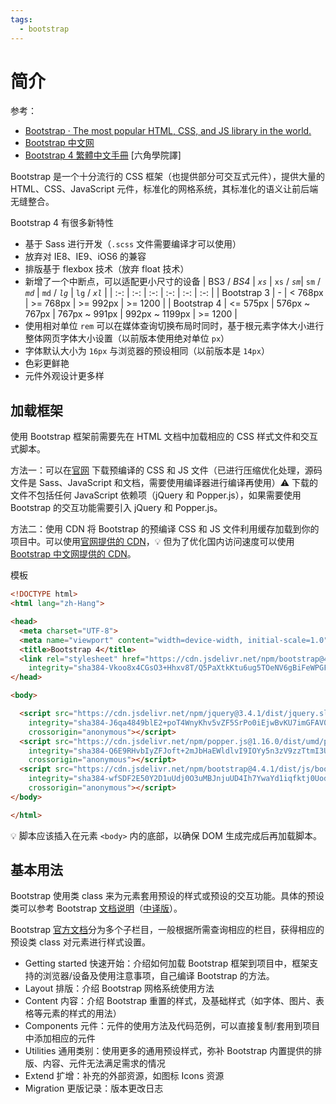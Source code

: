 ```yaml
---
tags:
  - bootstrap
---
```


# 简介
参考：
* [Bootstrap · The most popular HTML, CSS, and JS library in the world.](https://getbootstrap.com/)
* [Bootstrap 中文网](https://v4.bootcss.com/)
* [Bootstrap 4 繁體中文手冊](https://bootstrap.hexschool.com/) [六角學院譯]

Bootstrap 是一个十分流行的 CSS 框架（也提供部分可交互式元件），提供大量的 HTML、CSS、JavaScript 元件，标准化的网格系统，其标准化的语义让前后端无缝整合。

Bootstrap 4 有很多新特性

* 基于 Sass 进行开发（`.scss` 文件需要编译才可以使用）
* 放弃对 IE8、IE9、iOS6 的兼容
* 排版基于 flexbox 技术（放弃 float 技术）
* 新增了一个中断点，可以适配更小尺寸的设备
    | BS3 / *BS4*  | *`xs`*    |   `xs` /  *`sm`*|  `sm` / *`md`*  |  `md` / *`lg`*   |  `lg` / *`xl`*   |
    | :-: | :-: | :-: | :-: | :-: | :-: |
    | Bootstrap 3    |   -  |  < 768px   |  >= 768px   |    >= 992px |  >= 1200   |
    |   Bootstrap 4  |  <= 575px   |  576px ~ 767px   |   767px ~ 991px  |  992px ~ 1199px   |  >= 1200   |
* 使用相对单位 `rem` 可以在媒体查询切换布局时同时，基于根元素字体大小进行整体网页字体大小设置（以前版本使用绝对单位 `px`）
* 字体默认大小为 `16px` 与浏览器的预设相同（以前版本是 `14px`）
* 色彩更鲜艳
* 元件外观设计更多样

## 加载框架
使用 Bootstrap 框架前需要先在 HTML 文档中加载相应的 CSS 样式文件和交互式脚本。

方法一：可以在[官网](https://getbootstrap.com/docs/4.4/getting-started/download/#compiled-css-and-js) 下载预编译的 CSS 和 JS 文件（已进行压缩优化处理，源码文件是 Sass、JavaScript 和文档，需要使用编译器进行编译再使用）:warning: 下载的文件不包括任何 JavaScript 依赖项（jQuery 和 Popper.js），如果需要使用 Bootstrap 的交互功能需要引入 jQuery 和 Popper.js。

方法二：使用 CDN 将 Bootstrap 的预编译 CSS 和 JS 文件利用缓存加载到你的项目中。可以使用[官网提供的 CDN](https://getbootstrap.com/docs/4.4/getting-started/download/#bootstrapcdn)，:bulb: 但为了优化国内访问速度可以使用 [Bootstrap 中文网提供的 CDN](https://v4.bootcss.com/docs/getting-started/download/#bootstrapcdn)。

模板
```html
<!DOCTYPE html>
<html lang="zh-Hang">

<head>
  <meta charset="UTF-8">
  <meta name="viewport" content="width=device-width, initial-scale=1.0">
  <title>Bootstrap 4</title>
  <link rel="stylesheet" href="https://cdn.jsdelivr.net/npm/bootstrap@4.4.1/dist/css/bootstrap.min.css"
    integrity="sha384-Vkoo8x4CGsO3+Hhxv8T/Q5PaXtkKtu6ug5TOeNV6gBiFeWPGFN9MuhOf23Q9Ifjh" crossorigin="anonymous">
</head>

<body>

  <script src="https://cdn.jsdelivr.net/npm/jquery@3.4.1/dist/jquery.slim.min.js"
    integrity="sha384-J6qa4849blE2+poT4WnyKhv5vZF5SrPo0iEjwBvKU7imGFAV0wwj1yYfoRSJoZ+n"
    crossorigin="anonymous"></script>
  <script src="https://cdn.jsdelivr.net/npm/popper.js@1.16.0/dist/umd/popper.min.js"
    integrity="sha384-Q6E9RHvbIyZFJoft+2mJbHaEWldlvI9IOYy5n3zV9zzTtmI3UksdQRVvoxMfooAo"
    crossorigin="anonymous"></script>
  <script src="https://cdn.jsdelivr.net/npm/bootstrap@4.4.1/dist/js/bootstrap.min.js"
    integrity="sha384-wfSDF2E50Y2D1uUdj0O3uMBJnjuUD4Ih7YwaYd1iqfktj0Uod8GCExl3Og8ifwB6"
    crossorigin="anonymous"></script>
</body>

</html>
```

:bulb: 脚本应该插入在元素 `<body>` 内的底部，以确保 DOM 生成完成后再加载脚本。

## 基本用法
Bootstrap 使用类 class 来为元素套用预设的样式或预设的交互功能。具体的预设类可以参考 Bootstrap [文档说明](https://getbootstrap.com/docs/4.4/getting-started/introduction/)（[中译版](https://v4.bootcss.com/docs/getting-started/introduction/)）。

Bootstrap [官方文档](https://getbootstrap.com/docs)分为多个子栏目，一般根据所需查询相应的栏目，获得相应的预设类 class 对元素进行样式设置。

* Getting started 快速开始：介绍如何加载 Bootstrap 框架到项目中，框架支持的浏览器/设备及使用注意事项，自己编译 Bootstrap 的方法。
* Layout 排版：介绍 Bootstrap 网格系统使用方法
* Content 内容：介绍 Bootstrap 重置的样式，及基础样式（如字体、图片、表格等元素的样式的用法）
* Components 元件：元件的使用方法及代码范例，可以直接复制/套用到项目中添加相应的元件
* Utilities 通用类别：使用更多的通用预设样式，弥补 Bootstrap 内置提供的排版、内容、元件无法满足需求的情况
* Extend 扩增：补充的外部资源，如图标 Icons 资源
* Migration 更版记录：版本更改日志